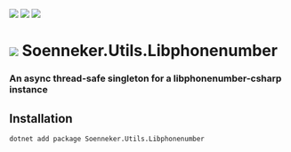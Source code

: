 ﻿[![](https://img.shields.io/nuget/v/soenneker.utils.libphonenumber.svg?style=for-the-badge)](https://www.nuget.org/packages/soenneker.utils.libphonenumber/)
[![](https://img.shields.io/github/actions/workflow/status/soenneker/soenneker.utils.libphonenumber/publish-package.yml?style=for-the-badge)](https://github.com/soenneker/soenneker.utils.libphonenumber/actions/workflows/publish-package.yml)
[![](https://img.shields.io/nuget/dt/soenneker.utils.libphonenumber.svg?style=for-the-badge)](https://www.nuget.org/packages/soenneker.utils.libphonenumber/)

# ![](https://user-images.githubusercontent.com/4441470/224455560-91ed3ee7-f510-4041-a8d2-3fc093025112.png) Soenneker.Utils.Libphonenumber
### An async thread-safe singleton for a libphonenumber-csharp instance

## Installation

```
dotnet add package Soenneker.Utils.Libphonenumber
```
